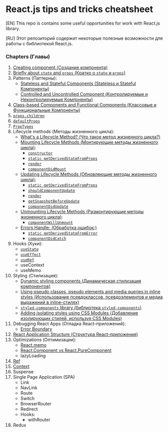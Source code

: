 # React.js tips and tricks cheatsheet

[EN]
This repo is contains some useful opportunities for work with React.js library.

[RU]
Этот репозиторий содержит некоторые полезные возможности для работы с библиотекой React.js.

### Chapters (Главы)

1. [Creating component (Создание компонента)](%20chapters/CreateComponent.md)
2. [Briefly about `state` and `props` (Кратко о `state` и `props`)](%20chapters/state_props.md)
3. Patterns (Паттерны): 
    * [Stateless and Stateful Components (Stateless и Stateful Компоненты)](%20chapters/patterns/StatelessStatefulComponents.md)
    * [Controlled and Uncontrolled Component (Контролируемые  и Неконтролируемые Компоненты)](%20chapters/patterns/ControlledUncontrolledComponents.md)
4. [Class-based Components and Functional Components (Классовые и Функциональные Компоненты)](%20chapters/ClassFuncComponents.md)
5. [`props.children`](%20chapters/props_children.md)
6. [`defaultProps`](%20chapters/defaultProps.md)
7. [`PropTypes`](%20chapters/PropTypes.md)
8. Lifecycle methods (Методы жизненного цикла):
    * [What's a Lifecycle Method? (Что такое метод жизненного цикла?)](%20chapters/lifecycle_methods/LifecycleMethodsDescr.md)
    * [Mounting Lifecycle Methods (Монтирующие методы жизненного цикла)](%20chapters/lifecycle_methods/types/mounting/MountingLifecycleMethods.md):
        * [`constructor`](%20chapters/lifecycle_methods/types/mounting/constructor.md)
        * [`static getDerivedStateFromProps`](%20chapters/lifecycle_methods/types/mounting/getDerivedStateFromProps.md)
        * [`render`](%20chapters/lifecycle_methods/types/mounting/render.md)
        * [`componentDidMount`](%20chapters/lifecycle_methods/types/mounting/componentDidMount.md)
    * [Updating Lifecycle Methods (Обновляющие методы жизненного цикла)](%20chapters/lifecycle_methods/types/updating/UpdatingLifecycleMethods.md):
        * [`static getDerivedStateFromProps`](%20chapters/lifecycle_methods/types/mounting/getDerivedStateFromProps.md)
        * [`shouldComponentUpdate`](%20chapters/lifecycle_methods/types/updating/shouldComponentUpdate.md)
        * [`render`](%20chapters/lifecycle_methods/types/mounting/render.md)
        * [`getSnapshotBeforeUpdate`](%20chapters/lifecycle_methods/types/updating/getSnapshotBeforeUpdate.md)
        * [`componentDidUpdate`](%20chapters/lifecycle_methods/types/updating/componentDidUpdate.md)
    * [Unmounting Lifecycle Methods (Размонтирующие методы жизненного цикла)](%20chapters/lifecycle_methods/types/unmounting/UnmountingLifecycleMethods.md):
        * [`componentWillUnmount`](%20chapters/lifecycle_methods/types/unmounting/componentWillUnmount.md)
    * [Errors Handle: (Обработка ошибок:)](%20chapters/lifecycle_methods/types/errors/errors_handle.md)
        * [`static getDerivedStateFromError`](%20chapters/lifecycle_methods/types/errors/getDerivedStateFromError.md)
        * [`componentDidCatch`](%20chapters/lifecycle_methods/types/errors/componentDidCatch.md)
9. Hooks (Хуки):
    * [`useState`](%20chapters/hooks/useState.md) 
    * [`useEffect`](%20chapters/hooks/useEffect.md)
    * [`useRef`](%20chapters/hooks/useRef.md)
    * useContext
    * useMemo
10. Styling (Стилизация):
    * [Dynamic styling components (Динамическая стилизация компонентов)](%20chapters/styling/dynamic_styling.md)  
    * [Using pseudo classes, pseudo elements and media queries in inline styles (Использование псевдоклассов, псевдоэлементов и медиа выражений в inline-стилях)](%20chapters/styling/radium.md) 
    * [`styled-components` library (библиотека `styled-components`)](%20chapters/styling/styled-components.md) 
    * [Adding isolating styles using CSS Modules (Добавление изолирующих стилей, используя CSS Modules)](%20chapters/styling/css_modules.md)   
11. Debugging React Apps (Отладка React-приложений):
    * [Error Boundary](%20chapters/debug/error_boundary.md)
12. [React Application Structure (Структура React-приложения)](%20chapters/structure/app_structure.md)
13. Optimizations (Оптимизации):
    * [React.memo](%20chapters/optimization/react_memo.md)
    * [React.Component vs React.PureComponent](%20chapters/optimization/component_vs_purecomponent.md)
    * lazyLoading
14. [Ref](%20chapters/ref/ref.md)
15. [Context](%20chapters/context/context.md)
16. Suspense
17. Single Page Application (SPA)
    * Link
    * NavLink
    * Route
    * Switch
    * BrowserRouter
    * Redirect
    * Hooks:
        * withRouter
18. Redux        
